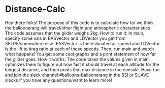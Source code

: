 # Distance-Calc
Hey there folks! The purpose of this code is to calculate how far we think the balloonerang will travel/other flight and atmospheric characteristics. The code assumes that the glider weighs 2kg.
How to run it: In main, specify some vals in EASVector and LDVector you get from XFLR5/somewhere else. EASVector is the estimated air speed and LDVector is the lift to drag ratio at each of these speeds. Then, run main and watch what happens! You get some cool graphs and a print statement of how far the glider goes. 
How it works: The code takes the values given in main, optimizes them to figure out how fast it should travel at each altitude for the longest distance, and then prints that max distance in the console. 
Have fun and join the slack channel #balloons-balloonerang in the SSI or SUAVE slacks if you have any questions/want to learn more!
